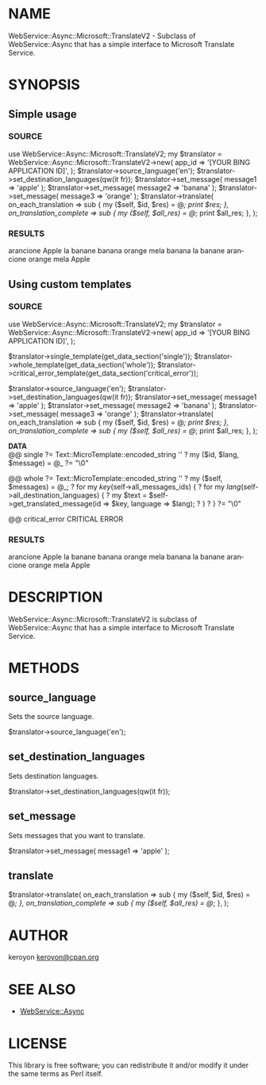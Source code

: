 # NAME

WebService::Async::Microsoft::TranslateV2 - Subclass of WebService::Async that has a simple interface to Microsoft Translate Service.

# SYNOPSIS

## Simple usage

### SOURCE

  use WebService::Async::Microsoft::TranslateV2;
  my $translator = WebService::Async::Microsoft::TranslateV2->new(
    app_id => '[YOUR BING APPLICATION ID]',
  );
  $translator->source_language('en');
  $translator->set_destination_languages(qw(it fr));
  $translator->set_message( message1 => 'apple' );
  $translator->set_message( message2 => 'banana' );
  $translator->set_message( message3 => 'orange' );
  $translator->translate(
      on_each_translation => sub {
          my ($self, $id, $res) = @_;
          print $res;
      },
      on_translation_complete => sub {
          my ($self, $all_res) = @_;
          print $all_res;
      },
  );

### RESULTS

  <?xml version="1.0" encoding="UTF-8"?>
  <result id="message3">
      <translated lang="it">arancione</translated>
  </result>
  

  <?xml version="1.0" encoding="UTF-8"?>
  <result id="message1">
      <translated lang="fr">Apple</translated>
  </result>
  

  <?xml version="1.0" encoding="UTF-8"?>
  <result id="message2">
      <translated lang="fr">la banane</translated>
  </result>
  

  <?xml version="1.0" encoding="UTF-8"?>
  <result id="message2">
      <translated lang="it">banana</translated>
  </result>
  

  <?xml version="1.0" encoding="UTF-8"?>
  <result id="message3">
      <translated lang="fr">orange</translated>
  </result>
  

  <?xml version="1.0" encoding="UTF-8"?>
  <result id="message1">
      <translated lang="it">mela</translated>
  </result>
  

  <?xml version="1.0" encoding="UTF-8"?>
  <results>
      <result id="message2">
          <translated lang="it">banana</translated>
          <translated lang="fr">la banane</translated>
      </result>
      <result id="message3">
          <translated lang="it">arancione</translated>
          <translated lang="fr">orange</translated>
      </result>
      <result id="message1">
          <translated lang="it">mela</translated>
          <translated lang="fr">Apple</translated>
      </result>
  </results>

## Using custom templates

### SOURCE

  use WebService::Async::Microsoft::TranslateV2;
  my $translator = WebService::Async::Microsoft::TranslateV2->new(
    app_id => '[YOUR BING APPLICATION ID]',
  );

  $translator->single_template(get_data_section('single'));
  $translator->whole_template(get_data_section('whole'));
  $translator->critical_error_template(get_data_section('critical_error'));

  $translator->source_language('en');
  $translator->set_destination_languages(qw(it fr));
  $translator->set_message( message1 => 'apple' );
  $translator->set_message( message2 => 'banana' );
  $translator->set_message( message3 => 'orange' );
  $translator->translate(
      on_each_translation => sub {
          my ($self, $id, $res) = @_;
          print $res;
      },
      on_translation_complete => sub {
          my ($self, $all_res) = @_;
          print $all_res;
      },
  );

  __DATA__  
  @@ single
  ?= Text::MicroTemplate::encoded_string '<?xml version="1.0" encoding="UTF-8"?>'
  ? my ($id, $lang, $message) = @_
  <result key="<?= $id ?>">
      <translated lang="<?= $lang ?>"><?= $message ?></translated>
  </result>
  ?= "\0"
  

  @@ whole
  ?= Text::MicroTemplate::encoded_string '<?xml version="1.0" encoding="UTF-8"?>'
  ? my ($self, $messages) = @_;
  <results>
  ? for my $key ($self->all_messages_ids) {
      <result key="<?= $key ?>">
  ?   for my $lang ($self->all_destination_languages) {
  ?       my $text = $self->get_translated_message(id => $key, language => $lang);
          <translated lang="<?= $lang ?>"><?= $text ?></translated>
  ?   }
      </result>
  ? }
  </results>
  ?= "\0"

  @@ critical_error
  CRITICAL ERROR

### RESULTS

  <?xml version="1.0" encoding="UTF-8"?>
  <result key="message3">
      <translated lang="it">arancione</translated>
  </result>
  

  <?xml version="1.0" encoding="UTF-8"?>
  <result key="message1">
      <translated lang="fr">Apple</translated>
  </result>
  

  <?xml version="1.0" encoding="UTF-8"?>
  <result key="message2">
      <translated lang="fr">la banane</translated>
  </result>
  

  <?xml version="1.0" encoding="UTF-8"?>
  <result key="message2">
      <translated lang="it">banana</translated>
  </result>
  

  <?xml version="1.0" encoding="UTF-8"?>
  <result key="message3">
      <translated lang="fr">orange</translated>
  </result>
  

  <?xml version="1.0" encoding="UTF-8"?>
  <result key="message1">
      <translated lang="it">mela</translated>
  </result>
  

  <?xml version="1.0" encoding="UTF-8"?>
  <results>
      <result key="message2">
          <translated lang="it">banana</translated>
          <translated lang="fr">la banane</translated>
      </result>
      <result key="message3">
          <translated lang="it">arancione</translated>
          <translated lang="fr">orange</translated>
      </result>
      <result key="message1">
          <translated lang="it">mela</translated>
          <translated lang="fr">Apple</translated>
      </result>
  </results>

# DESCRIPTION

WebService::Async::Microsoft::TranslateV2 is subclass of WebService::Async that has a simple interface to Microsoft Translate Service.

# METHODS

## source_language

Sets the source language.

  $translator->source_language('en');

## set_destination_languages

Sets destination languages.

  $translator->set_destination_languages(qw(it fr));

## set_message

Sets messages that you want to translate.

  $translator->set_message( message1 => 'apple' );

## translate

  $translator->translate(
      on_each_translation => sub {
          my ($self, $id, $res) = @_;
      },
      on_translation_complete => sub {
          my ($self, $all_res) = @_;
      },
  );

# AUTHOR

keroyon <keroyon@cpan.org>

# SEE ALSO

- [WebService::Async](http://search.cpan.org/perldoc?WebService::Async)

# LICENSE

This library is free software; you can redistribute it and/or modify
it under the same terms as Perl itself.